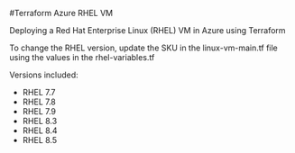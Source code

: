 #Terraform Azure RHEL VM

Deploying a Red Hat Enterprise Linux (RHEL) VM in Azure using Terraform

To change the RHEL version, update the SKU in the linux-vm-main.tf file using the values in the rhel-variables.tf

Versions included:

- RHEL 7.7
- RHEL 7.8
- RHEL 7.9
- RHEL 8.3
- RHEL 8.4
- RHEL 8.5
